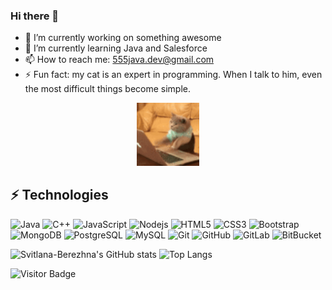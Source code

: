 ### Hi there 👋

- 🔭 I’m currently working on something awesome
- 🌱 I’m currently learning Java and Salesforce
- 📫 How to reach me: 555java.dev@gmail.com
- ⚡ Fun fact: my cat is an expert in programming. When I talk to him, even the most difficult things become simple.

<p align="center">
<a href="https://github.com/Svitlana-Berezhna/Svitlana-Berezhna/blob/main/cat.gif" title="Animated GIF cat"><img src="https://github.com/Svitlana-Berezhna/Svitlana-Berezhna/blob/main/cat.gif" alt="Cat" width="20%" height="20%"></a>
</p>

## ⚡ Technologies

![Java](https://img.shields.io/badge/-java-E34A86?style=flat-square&logo=java)
![C++](https://img.shields.io/badge/-C++-00599C?style=flat-square&logo=c)
![JavaScript](https://img.shields.io/badge/-JavaScript-black?style=flat-square&logo=javascript)
![Nodejs](https://img.shields.io/badge/-Nodejs-black?style=flat-square&logo=Node.js)
![HTML5](https://img.shields.io/badge/-HTML5-E34F26?style=flat-square&logo=html5&logoColor=white)
![CSS3](https://img.shields.io/badge/-CSS3-1572B6?style=flat-square&logo=css3)
![Bootstrap](https://img.shields.io/badge/-Bootstrap-563D7C?style=flat-square&logo=bootstrap)
![MongoDB](https://img.shields.io/badge/-MongoDB-black?style=flat-square&logo=mongodb)
![PostgreSQL](https://img.shields.io/badge/-PostgreSQL-336791?style=flat-square&logo=postgresql)
![MySQL](https://img.shields.io/badge/-MySQL-black?style=flat-square&logo=mysql)
![Git](https://img.shields.io/badge/-Git-black?style=flat-square&logo=git)
![GitHub](https://img.shields.io/badge/-GitHub-181717?style=flat-square&logo=github)
![GitLab](https://img.shields.io/badge/-GitLab-FCA121?style=flat-square&logo=gitlab)
![BitBucket](https://img.shields.io/badge/-BitBucket-darkblue?style=flat-square&logo=bitbucket)

![Svitlana-Berezhna's GitHub stats](https://github-readme-stats.vercel.app/api?username=Svitlana-Berezhna&show_icons=true&theme=default&disable_animations=false) ![Top Langs](https://github-readme-stats.vercel.app/api/top-langs/?username=Svitlana-Berezhna&layout=compact&langs_count=10)

![Visitor Badge](https://visitor-badge.laobi.icu/badge?page_id=Svitlana-Berezhna.Svitlana-Berezhna)

